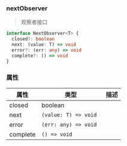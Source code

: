 ### nextObserver <icon badge type='interface'/> 
> 观察者接口
```ts
interface NextObserver<T> {
  closed?: boolean
  next: (value: T) => void
  error?: (err: any) => void
  complete?: () => void
}
```
### 属性
| 属性 | 类型 | 描述 | 
| --- | --- | --- |
| closed | boolean | |
| next | `(value: T) => void` | |
| error | `(err: any) => void `| |
| complete | `() => void` | |